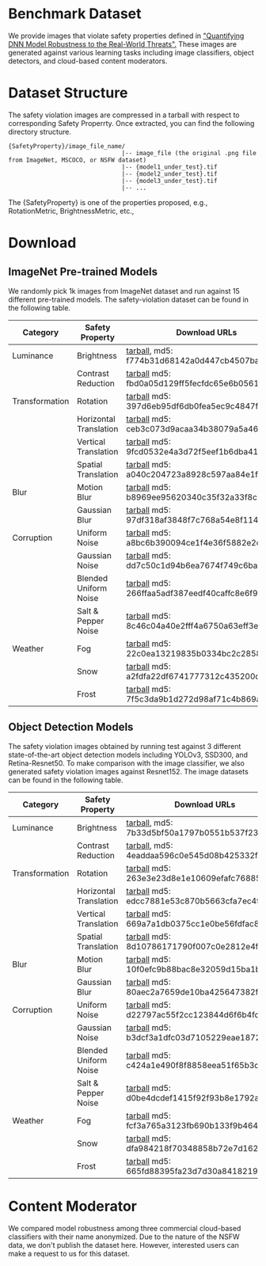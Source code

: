 # Benchmark Dataset
We provide images that violate safety properties defined in ["Quantifying DNN Model Robustness to the Real-World Threats".](https://github.com/advboxes/perceptron-benchmark/blob/master/dsn_benchmark/dsn_2020_per.pdf) These images are generated against various learning tasks including image classifiers, object detectors, and cloud-based content moderators.

# Dataset Structure
The safety violation images are compressed in a tarball with respect to corresponding Safety Properrty. Once extracted, you can find the following directory structure.
```
{SafetyProperty}/image_file_name/
                                |-- image_file (the original .png file from ImageNet, MSCOCO, or NSFW dataset)
                                |-- {model1_under_test}.tif
                                |-- {model2_under_test}.tif
                                |-- {model3_under_test}.tif
                                |-- ...
```

The {SafetyProperty} is one of the properties proposed, e.g., RotationMetric, BrightnessMetric, etc., 


# Download
## ImageNet Pre-trained Models
We randomly pick 1k images from ImageNet dataset and run against 15 different pre-trained models. The safety-violation dataset can be found in the following table. 

| Category | Safety Property | Download URLs  |
| ------ | ------ | ----- |
| Luminance | Brightness | [tarball](https://perceptron-benchmark.s3-us-west-1.amazonaws.com/dsn2020_benchmark_data/imagenet/imagenet_BrightnessMetric.tar.gz), md5: f774b31d68142a0d447cb4507bab9401 |
|  | Contrast Reduction |[tarball](https://perceptron-benchmark.s3-us-west-1.amazonaws.com/dsn2020_benchmark_data/imagenet/imagenet_ContrastReductionMetric.tar.gz) md5: fbd0a05d129ff5fecfdc65e6b0561b72 |
|  Transformation | Rotation |[tarball](https://perceptron-benchmark.s3-us-west-1.amazonaws.com/dsn2020_benchmark_data/imagenet/imagenet_RotationMetric.tar.gz) md5: 397d6eb95df6db0fea5ec9c4847fc047|
|  | Horizontal Translation|[tarball](https://perceptron-benchmark.s3-us-west-1.amazonaws.com/dsn2020_benchmark_data/imagenet/imagenet_HorizontalTranslationMetric.tar.gz) md5: ceb3c073d9acaa34b38079a5a46ee181|
|  | Vertical Translation|[tarball](https://perceptron-benchmark.s3-us-west-1.amazonaws.com/dsn2020_benchmark_data/imagenet/imagenet_VerticalTranslationMetric.tar.gz)  md5: 9fcd0532e4a3d72f5eef1b6dba4179a2|
|  | Spatial Translation|[tarball](https://perceptron-benchmark.s3-us-west-1.amazonaws.com/dsn2020_benchmark_data/imagenet/imagenet_SpatialMetric.tar.gz) md5: a040c204723a8928c597aa84e1f12104 |
| Blur | Motion Blur|[tarball](https://perceptron-benchmark.s3-us-west-1.amazonaws.com/dsn2020_benchmark_data/imagenet/imagenet_MotionBlurMetric.tar.gz) md5: b8969ee95620340c35f32a33f8c02d5b |
|  | Gaussian Blur|[tarball](https://perceptron-benchmark.s3-us-west-1.amazonaws.com/dsn2020_benchmark_data/imagenet/imagenet_GaussianBlurMetric.tar.gz)  md5: 97df318af3848f7c768a54e8f114ddd3|
| Corruption | Uniform Noise|[tarball](https://perceptron-benchmark.s3-us-west-1.amazonaws.com/dsn2020_benchmark_data/imagenet/imagenet_AdditiveUniformNoiseMetric.tar.gz) md5: a8bc6b390094ce1f4e36f5882e2c5df2 |
|  |  Gaussian Noise |[tarball](https://perceptron-benchmark.s3-us-west-1.amazonaws.com/dsn2020_benchmark_data/imagenet/imagenet_AdditiveGaussianNoiseMetric.tar.gz) md5: dd7c50c1d94b6ea7674f749c6ba0ca26 |
|  |  Blended Uniform Noise |[tarball](https://perceptron-benchmark.s3-us-west-1.amazonaws.com/dsn2020_benchmark_data/imagenet/imagenet_BlendedUniformNoiseMetric.tar.gz) md5: 266ffaa5adf387eedf40caffc8e6f9b7 |
|  |  Salt & Pepper Noise |[tarball](https://perceptron-benchmark.s3-us-west-1.amazonaws.com/dsn2020_benchmark_data/imagenet/imagenet_SaltAndPepperNoiseMetric.tar.gz) md5: 8c46c04a40e2fff4a6750a63eff3e144 |
| Weather |  Fog |[tarball](https://perceptron-benchmark.s3-us-west-1.amazonaws.com/dsn2020_benchmark_data/imagenet/imagenet_FogMetric.tar.gz) md5: 22c0ea13219835b0334bc2c285862388|
|  |  Snow |[tarball](https://perceptron-benchmark.s3-us-west-1.amazonaws.com/dsn2020_benchmark_data/imagenet/imagenet_SnowMetric.tar.gz) md5: a2fdfa22df6741777312c435200dc166 |
| | Frost|[tarball](https://perceptron-benchmark.s3-us-west-1.amazonaws.com/dsn2020_benchmark_data/imagenet/imagenet_FrostMetric.tar.gz) md5: 7f5c3da9b1d272d98af71c4b869aa1de |



## Object Detection Models
The safety violation images obtained by running test against 3 different state-of-the-art object detection models including YOLOv3, SSD300, and Retina-Resnet50. To make comparison with the image classifier, we also generated safety violation images against Resnet152. The image datasets can be found in the following table.

| Category | Safety Property | Download URLs  |
| ------ | ------ | ----- |
| Luminance | Brightness | [tarball](https://perceptron-benchmark.s3-us-west-1.amazonaws.com/dsn2020_benchmark_data/object/object_BrightnessMetric.tar.gz), md5: 7b33d5bf50a1797b0551b537f2387af7 |
|  | Contrast Reduction |[tarball](https://perceptron-benchmark.s3-us-west-1.amazonaws.com/dsn2020_benchmark_data/object/object_ContrastReductionMetric.tar.gz), md5:  4eaddaa596c0e545d08b425332fc9698|
|  Transformation | Rotation |[tarball](https://perceptron-benchmark.s3-us-west-1.amazonaws.com/dsn2020_benchmark_data/object/object_RotationMetric.tar.gz) md5: 263e3e23d8e1e10609efafc76885d643 |
|  | Horizontal Translation|[tarball](https://perceptron-benchmark.s3-us-west-1.amazonaws.com/dsn2020_benchmark_data/object/object_HorizontalTranslationMetric.tar.gz) md5: edcc7881e53c870b5663cfa7ec4f5e46|
|  | Vertical Translation|[tarball](https://perceptron-benchmark.s3-us-west-1.amazonaws.com/dsn2020_benchmark_data/object/object_VerticalTranslationMetric.tar.gz)  md5: 669a7a1db0375cc1e0be56fdfac804be|
|  | Spatial Translation|[tarball](https://perceptron-benchmark.s3-us-west-1.amazonaws.com/dsn2020_benchmark_data/object/object_SpatialMetric.tar.gz) md5: 8d10786171790f007c0e2812e4fd5040 |
| Blur | Motion Blur|[tarball](https://perceptron-benchmark.s3-us-west-1.amazonaws.com/dsn2020_benchmark_data/object/object_MotionBlurMetric.tar.gz) md5: 10f0efc9b88bac8e32059d15ba1bc223 |
|  | Gaussian Blur|[tarball](https://perceptron-benchmark.s3-us-west-1.amazonaws.com/dsn2020_benchmark_data/object/object_GaussianBlurMetric.tar.gz)  md5: 80aec2a7659de10ba425647382fa1933 |
| Corruption | Uniform Noise|[tarball](https://perceptron-benchmark.s3-us-west-1.amazonaws.com/dsn2020_benchmark_data/object/object_AdditiveUniformNoiseMetric.tar.gz) md5: d22797ac55f2cc123844d6f6b4fcb185 |
|  |  Gaussian Noise |[tarball](https://perceptron-benchmark.s3-us-west-1.amazonaws.com/dsn2020_benchmark_data/object/object_AdditiveGaussianNoiseMetric.tar.gz) md5: b3dcf3a1dfc03d7105229eae1872daa7 |
|  |  Blended Uniform Noise |[tarball](https://perceptron-benchmark.s3-us-west-1.amazonaws.com/dsn2020_benchmark_data/object/object_BlendedUniformNoiseMetric.tar.gz) md5: c424a1e490f8f8858eea51f65b3d69fa |
|  |  Salt & Pepper Noise |[tarball](https://perceptron-benchmark.s3-us-west-1.amazonaws.com/dsn2020_benchmark_data/object/object_SaltAndPepperNoiseMetric.tar.gz) md5: d0be4dcdef1415f92f93b8e1792af03b |
| Weather |  Fog |[tarball](https://perceptron-benchmark.s3-us-west-1.amazonaws.com/dsn2020_benchmark_data/object/object_FogMetric.tar.gz) md5: fcf3a765a3123fb690b133f9b464a7c1 |
|  |  Snow |[tarball](https://perceptron-benchmark.s3-us-west-1.amazonaws.com/dsn2020_benchmark_data/object/object_SnowMetric.tar.gz) md5: dfa984218f70348858b72e7d1621f23b |
| | Frost|[tarball](https://perceptron-benchmark.s3-us-west-1.amazonaws.com/dsn2020_benchmark_data/object/object_FrostMetric.tar.gz) md5: 665fd88395fa23d7d30a84182195564f |


# Content Moderator
We compared model robustness among three commercial cloud-based classifiers with their name anonymized. Due to the nature of the NSFW data, we don't publish the dataset here. However, interested users can make a request to us for this dataset. 
